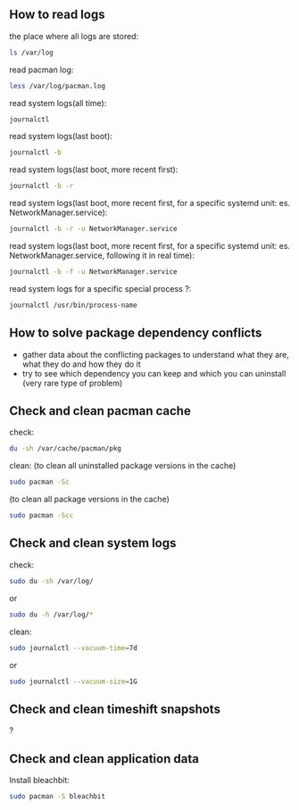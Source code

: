 ## How to read logs
the place where all logs are stored:
```sh
ls /var/log
```

read pacman log:
```sh
less /var/log/pacman.log
```

read system logs(all time):
```sh
journalctl
```

read system logs(last boot):
```sh
journalctl -b
```

read system logs(last boot, more recent first):
```sh
journalctl -b -r
```

read system logs(last boot, more recent first, for a specific systemd unit: es. NetworkManager.service):
```sh
journalctl -b -r -u NetworkManager.service
```

read system logs(last boot, more recent first, for a specific systemd unit: es. NetworkManager.service, following it in real time):
```sh
journalctl -b -f -u NetworkManager.service
```

read system logs for a specific special process ?:
```sh
journalctl /usr/bin/process-name
```

## How to solve package dependency conflicts

- gather data about the conflicting packages to understand what they are, what they do and how they do it
- try to see which dependency you can keep and which you can uninstall
(very rare type of problem)

## Check and clean pacman cache

check:
```sh
du -sh /var/cache/pacman/pkg
```

clean:
(to clean all uninstalled package versions in the cache)
```sh
sudo pacman -Sc
```

(to clean all package versions in the cache)
```sh
sudo pacman -Scc
```

## Check and clean system logs
check:
```sh
sudo du -sh /var/log/
```

or

```sh
sudo du -h /var/log/*
```

clean:
```sh
sudo journalctl --vacuum-time=7d
```

or

```sh
sudo journalctl --vacuum-size=1G
```

## Check and clean timeshift snapshots
?

## Check and clean application data
Install bleachbit:
```sh
sudo pacman -S bleachbit
```

